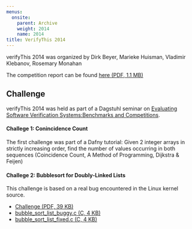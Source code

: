```yaml
---
menus: 
  onsite:
    parent: Archive
    weight: 2014
    name: 2014
title: VerifyThis 2014
---
```


verifyThis 2014 was organized by Dirk Beyer, Marieke Huisman, Vladimir
Klebanov, Rosemary Monahan  

The competition report can be found [here (PDF, 1.1 MB)](BeyerHuismanKlebanovMonahan.pdf)

## Challenge

verifyThis 2014 was held as part of a Dagstuhl seminar on [Evaluating Software Verification Systems:Benchmarks and Competitions](https://www.dagstuhl.de/en/program/calendar/semhp/?semnr=14171 "Dagstuhl"). 

#### Challege 1: Conincidence Count

The first challenge was part of a Dafny tutorial: 
Given 2 integer arrays in strictly increasing order, find the number of
values occurring in both sequences (Coincidence Count, A Method of Programming, Dijkstra & Feijen)

#### Challege 2: Bubblesort for Doubly-Linked Lists

This challenge is based on a real bug encountered in the Linux kernel source.

* [Challenge (PDF, 39 KB)](challenges/Challenges%202014.pdf)
* [bubble_sort_list_buggy.c (C, 4 KB)](challenges/v2.c)
* [bubble_sort_list_fixed.c (C, 4 KB)](challenges/v1.c)
